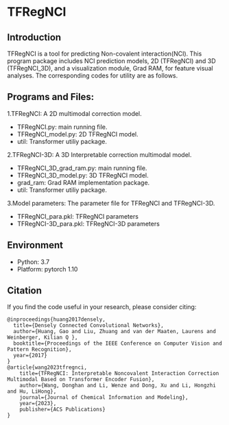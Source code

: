 # TFRegNCI

## Introduction

TFRegNCI is a tool for predicting Non-covalent interaction(NCI). This program package includes NCI prediction models, 2D (TFRegNCI) and 3D (TFRegNCI_3D), and a visualization module, Grad RAM, for feature visual analyses. The corresponding codes for utility are as follows.

## Programs and Files:

1.TFRegNCI: A 2D multimodal correction model.
- TFRegNCI.py: main running file.
- TFRegNCI_model.py: 2D TFRegNCI model.
- util: Transformer utiliy package.

2.TFRegNCI-3D: A 3D Interpretable correction multimodal model.
- TFRegNCI_3D_grad_ram.py: main running file.
- TFRegNCI_3D_model.py: 3D TFRegNCI model.
- grad_ram: Grad RAM implementation package.
- util: Transformer utiliy package.

3.Model parameters: The parameter file for TFRegNCI and TFRegNCI-3D.
- TFRegNCI_para.pkl: TFRegNCI parameters
- TFRegNCI-3D_para.pkl: TFRegNCI-3D parameters

## Environment

* Python: 3.7
* Platform: pytorch 1.10

## Citation
If you find the code useful in your research, please consider citing:

	@inproceedings{huang2017densely,
	  title={Densely Connected Convolutional Networks},
	  author={Huang, Gao and Liu, Zhuang and van der Maaten, Laurens and Weinberger, Kilian Q },
	  booktitle={Proceedings of the IEEE Conference on Computer Vision and Pattern Recognition},
	  year={2017}
	}
	@article{wang2023tfregnci,
    	title={TFRegNCI: Interpretable Noncovalent Interaction Correction Multimodal Based on Transformer Encoder Fusion},
    	author={Wang, Donghan and Li, Wenze and Dong, Xu and Li, Hongzhi and Hu, LiHong},
    	journal={Journal of Chemical Information and Modeling},
    	year={2023},
    	publisher={ACS Publications}
  	}
	
